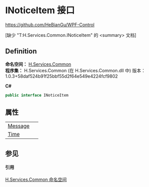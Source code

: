 # INoticeItem 接口
https://github.com/HeBianGu/WPF-Control

\[缺少 "T:H.Services.Common.INoticeItem" 的 &lt;summary&gt; 文档\]



## Definition
**命名空间：** <a href="b9cdd84f-6623-a51a-f53b-465103ced202">H.Services.Common</a>  
**程序集：** H.Services.Common (在 H.Services.Common.dll 中) 版本：1.0.3+58daf524b91f25bbf55d2f64e549e4224fcf9802

**C#**
``` C#
public interface INoticeItem
```



## 属性
<table>
<tr>
<td><a href="d24a14ac-df0f-d794-e3c7-b0813626c4a6">Message</a></td>
<td> </td></tr>
<tr>
<td><a href="27165bbe-ce76-bf9b-f792-687c9ff37074">Time</a></td>
<td> </td></tr>
</table>

## 参见


#### 引用
<a href="b9cdd84f-6623-a51a-f53b-465103ced202">H.Services.Common 命名空间</a>  
